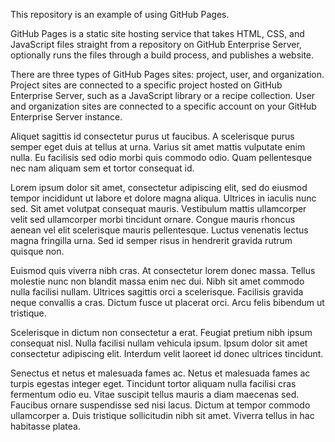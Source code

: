 This repository is an example of using GitHub Pages.

GitHub Pages is a static site hosting service that takes HTML, CSS, and JavaScript files straight from a repository on GitHub Enterprise Server, optionally runs the files through a build process, and publishes a website.

There are three types of GitHub Pages sites: project, user, and organization. Project sites are connected to a specific project hosted on GitHub Enterprise Server, such as a JavaScript library or a recipe collection. User and organization sites are connected to a specific account on your GitHub Enterprise Server instance.

Aliquet sagittis id consectetur purus ut faucibus. A scelerisque purus semper eget duis at tellus at urna. Varius sit amet mattis vulputate enim nulla. Eu facilisis sed odio morbi quis commodo odio. Quam pellentesque nec nam aliquam sem et tortor consequat id.

Lorem ipsum dolor sit amet, consectetur adipiscing elit, sed do eiusmod tempor incididunt ut labore et dolore magna aliqua. Ultrices in iaculis nunc sed. Sit amet volutpat consequat mauris. Vestibulum mattis ullamcorper velit sed ullamcorper morbi tincidunt ornare. Congue mauris rhoncus aenean vel elit scelerisque mauris pellentesque. Luctus venenatis lectus magna fringilla urna. Sed id semper risus in hendrerit gravida rutrum quisque non.

Euismod quis viverra nibh cras. At consectetur lorem donec massa. Tellus molestie nunc non blandit massa enim nec dui. Nibh sit amet commodo nulla facilisi nullam. Ultrices sagittis orci a scelerisque. Facilisis gravida neque convallis a cras. Dictum fusce ut placerat orci. Arcu felis bibendum ut tristique.

Scelerisque in dictum non consectetur a erat. Feugiat pretium nibh ipsum consequat nisl. Nulla facilisi nullam vehicula ipsum. Ipsum dolor sit amet consectetur adipiscing elit. Interdum velit laoreet id donec ultrices tincidunt.

Senectus et netus et malesuada fames ac. Netus et malesuada fames ac turpis egestas integer eget. Tincidunt tortor aliquam nulla facilisi cras fermentum odio eu. Vitae suscipit tellus mauris a diam maecenas sed. Faucibus ornare suspendisse sed nisi lacus. Dictum at tempor commodo ullamcorper a. Duis tristique sollicitudin nibh sit amet. Viverra tellus in hac habitasse platea.
